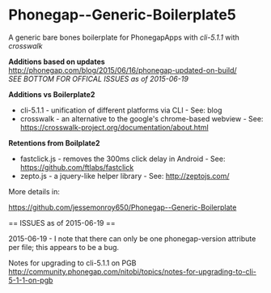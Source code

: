 # Phonegap--Generic-Boilerplate5
A generic bare bones boilerplate for PhonegapApps with *cli-5.1.1* with *crosswalk*

**Additions based on updates**
http://phonegap.com/blog/2015/06/16/phonegap-updated-on-build/ <br/>
*SEE BOTTOM FOR OFFICAL ISSUES as of 2015-06-19*

**Additions vs Boilerplate2**

* cli-5.1.1 - unification of different platforms via CLI - See: blog
* crosswalk - an alternative to the google's chrome-based webview - See: https://crosswalk-project.org/documentation/about.html

**Retentions from Boilplate2**

* fastclick.js - removes the 300ms click delay in Android - See: https://github.com/ftlabs/fastclick
* zepto.js - a jquery-like helper library - See: http://zeptojs.com/

More details in:

https://github.com/jessemonroy650/Phonegap--Generic-Boilerplate

== ISSUES as of 2015-06-19 ==

2015-06-19 - I note that there can only be one phonegap-version attribute per file; this appears to be a bug.

Notes for upgrading to cli-5.1.1 on PGB
http://community.phonegap.com/nitobi/topics/notes-for-upgrading-to-cli-5-1-1-on-pgb